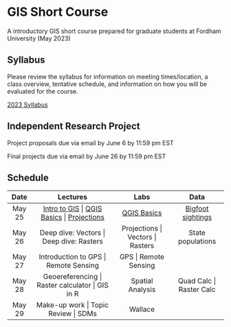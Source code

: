# GIS Short Course
A introductory GIS short course prepared for graduate students at Fordham University (May 2023) 

## Syllabus
Please review the syllabus for information on meeting times/location, a class overview, tentative schedule, and information on how you will be evaluated for the course.

[2023 Syllabus](https://github.com/annathonis/annathonis.github.io/files/11557089/GIS.syllabus.2023.pdf)



## Independent Research Project
Project proposals due via email by June 6 by 11:59 pm EST

Final projects due via email by June 26 by 11:59 pm EST

## Schedule

| Date | Lectures | Labs | Data
| :---: | :---: | :---: | :---: |
| May 25 | [Intro to GIS](https://github.com/annathonis/annathonis.github.io/files/11556818/Intro.to.GIS.pdf) \| [QGIS Basics](https://github.com/annathonis/annathonis.github.io/files/11556865/QGIS.Basics.pdf) \| [Projections](https://github.com/annathonis/annathonis.github.io/files/11556916/Projections.pdf) | [QGIS Basics](https://github.com/annathonis/annathonis.github.io/files/11550617/QGIS.Basics.pdf) | [Bigfoot sightings](https://github.com/annathonis/annathonis.github.io/files/11550622/Bigfoot.sightings.csv) |
| May 26 | Deep dive: Vectors \| Deep dive: Rasters | Projections \| Vectors \| Rasters | State populations |
| May 27 | Introduction to GPS \| Remote Sensing | GPS \| Remote Sensing |  |
| May 28 | Geoereferencing \| Raster calculator \| GIS in R | Spatial Analysis | Quad Calc \| Raster Calc |
| May 29 | Make-up work \| Topic Review \| SDMs | Wallace |  |








